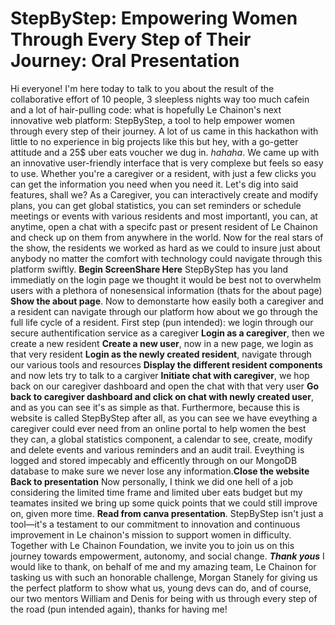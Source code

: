 # StepByStep: Empowering Women Through Every Step of Their Journey: Oral Presentation

Hi everyone! I'm here today to talk to you about the result of the collaborative effort of 10 people, 3 sleepless nights way too much cafein and a lot of hair-pulling code: what is hopefully Le Chainon's next innovative web platform: StepByStep, a tool to help empower women through every step of their journey. A lot of us came in this hackathon with little to no experience in big projects like this but hey, with a go-getter attitude and a 25$ uber eats voucher we dug in. *hahaha*. We came up with an innovative user-friendly interface that is very complexe but feels so easy to use. Whether you're a caregiver or a resident, with just a few clicks you can get the information you need when you need it. Let's dig into said features, shall we? As a Caregiver, you can interactively create and modify plans, you can get global statistics, you can set reminders or schedule meetings or events with various residents and most importantl, you can, at anytime, open a chat with a specifc past or present resident of Le Chainon and check up on them from anywhere in the world. Now for the real stars of the show, the residents we worked as hard as we could to insure just about anybody no matter the comfort with technology could navigate through this platform swiftly. **Begin ScreenShare Here** StepByStep has you land immediatly on the login page we thought it would be best not to overwhelm users with a plethora of nonesensical information (thats for the about page) **Show the about page**. Now to demonstarte how easily both a caregiver and a resident can navigate through our platform how about we go through the full life cycle of a resident. First step (pun intended): we login through our secure authentification service as a caregiver **Login as a caregiver**, then we create a new resident **Create a new user**, now in a new page, we login as that very resident **Login as the newly created resident**, navigate through our various tools and resources **Display the different resident components** and now lets try to talk to a cargiver **Initiate chat with caregiver**, we hop back on our caregiver dashboard and open the chat with that very user **Go back to caregiver dashboard and click on chat with newly created user**, and as you can see it's as simple as that. Furthermore, because this is website is called StepByStep after all, as you can see we have eveything a caregiver could ever need from an online portal to help women the best they can, a global statistics component, a calendar to see, create, modify and delete events and various reminders and an audit trail. Eveything is logged and stored impecably and efficently through on our MongoDB database to make sure we never lose any information.**Close the website** **Back to presentation** Now personally, I think we did one hell of a job considering the limited time frame and limited uber eats budget but my teamates insited we bring up some quick points that we could still improve on, given more time. **Read from canva presentation**. StepByStep isn't just a tool—it's a testament to our commitment to innovation and continuous improvement in Le chainon's mission to support women in difficulty. Together with Le Chainon Foundation, we invite you to join us on this journey towards empowerment, autonomy, and social change. ***Thank yous*** I would like to thank, on behalf of me and my amazing team, Le Chainon for tasking us with such an honorable challenge, Morgan Stanely for giving us the perfect platform to show what us, young devs can do, and of course, our two mentors William and Denis for being with us through every step of the road (pun intended again), thanks for having me!